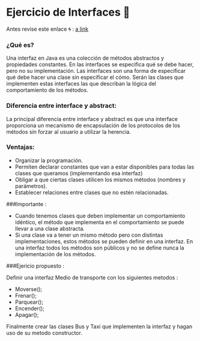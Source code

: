 # Ejercicio de Interfaces 🏃 

Antes revise este enlace  🌀 : [a link](http://puntocomnoesunlenguaje.blogspot.com/2013/09/java-interfaces.html)

### ¿Qué es?
Una interfaz en Java es una colección de métodos abstractos y propiedades constantes.
En las interfaces se especifica qué se debe hacer, pero no su implementación. Las interfaces son una forma de especificar qué debe hacer una clase sin especificar el cómo.
Serán las clases que implementen estas interfaces las que describan la lógica del comportamiento de los métodos.

### Diferencia entre interface y abstract:
La principal diferencia entre interface y abstract es que una interface proporciona un mecanismo 
de encapsulación de los protocolos de los métodos sin forzar al usuario a utilizar la herencia.

### Ventajas:
- Organizar la programación.
- Permiten declarar constantes que van a estar disponibles para todas las clases que queramos (implementando esa interfaz)
- Obligar a que ciertas clases utilicen los mismos métodos (nombres y parámetros).
- Establecer relaciones entre clases que no estén relacionadas.

###Importante :
- Cuando tenemos clases que deben implementar un comportamiento idéntico, el método que implementa en el comportamiento se puede llevar a una clase abstracta.
- Si una clase va a tener un mismo método pero con distintas implementaciones, estos métodos se pueden definir en una interfaz.
En una interfaz todos los métodos son públicos y no se define nunca la implementación de los métodos.

###Ejericio propuesto :

Definir una interfaz Medio de transporte con los siguientes metodos :
- Moverse();
- Frenar();
- Parquear();
- Encender();
- Apagar();

Finalmente crear las clases Bus y Taxi que implementen la interfaz y hagan uso de su metodo constructor.